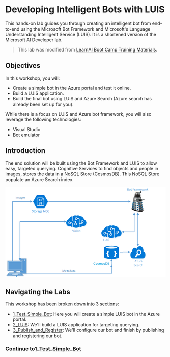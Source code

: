 # Developing Intelligent Bots with LUIS 

This hands-on lab guides you through creating an intelligent bot from end-to-end using the Microsoft Bot Framework and Microsoft's Language Understanding Intelligent Service (LUIS).  It is a shortened version of the Microsoft AI Developer lab.
> This lab was modified from  [LearnAI Boot Camp Training Materials](https://github.com/Azure/LearnAI-Bootcamp).

## Objectives
In this workshop, you will:
- Create a simple bot in the Azure portal and test it online.
- Build a LUIS application.
- Build the final bot using LUIS and Azure Search (Azure search has already been set up for you).


While there is a focus on LUIS and Azure bot framework, you will also leverage the following technologies:
- Visual Studio
- Bot emulator


## Introduction
The end solution will be built using the Bot Framework and LUIS to allow easy, targeted querying. Cognitive Services to find objects and people in  images, stores the data in a NoSQL Store (CosmosDB). This NoSQL Store  populate an Azure Search index.

![Architecture Diagram](./resources/assets/AI_Immersion_Arch.png)


## Navigating the Labs

This workshop has been broken down into 3 sections:
- [1_Test_Simple_Bot](./1_Test_Simple_Bot.md): Here you will create a simple LUIS bot in the Azure portal.
- [2_LUIS](./2_LUIS.md): We'll build a LUIS application for targeting querying.
- [3_Publish_and_Register](./3_Publish_and_Register.md): We'll configure our bot and finish by publishing and registering our bot.


### Continue to[1_Test_Simple_Bot](./1_Test_Simple_Bot.md)


